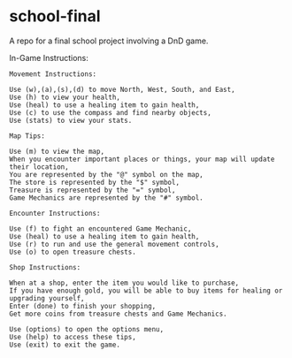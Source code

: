 # school-final
A repo for a final school project involving a DnD game.


In-Game Instructions:

~~~~~~~~~~~~~~~~~~~~~~~~~~~~~~~~~~~~~~~~~~~~~~~~~~~~~~~~~~~~~~~~~
Movement Instructions:

Use (w),(a),(s),(d) to move North, West, South, and East,
Use (h) to view your health,
Use (heal) to use a healing item to gain health,
Use (c) to use the compass and find nearby objects,
Use (stats) to view your stats.

Map Tips:

Use (m) to view the map,
When you encounter important places or things, your map will update their location,
You are represented by the "@" symbol on the map,
The store is represented by the "$" symbol,
Treasure is represented by the "=" symbol,
Game Mechanics are represented by the "#" symbol.

Encounter Instructions:

Use (f) to fight an encountered Game Mechanic,
Use (heal) to use a healing item to gain health,
Use (r) to run and use the general movement controls,
Use (o) to open treasure chests.

Shop Instructions:

When at a shop, enter the item you would like to purchase,
If you have enough gold, you will be able to buy items for healing or upgrading yourself,
Enter (done) to finish your shopping,
Get more coins from treasure chests and Game Mechanics.

Use (options) to open the options menu,
Use (help) to access these tips,
Use (exit) to exit the game.
~~~~~~~~~~~~~~~~~~~~~~~~~~~~~~~~~~~~~~~~~~~~~~~~~~~~~~~~~~~~~~~~~
